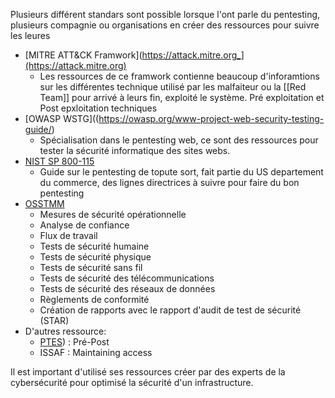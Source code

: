 Plusieurs différent standars sont possible lorsque l'ont parle du pentesting, plusieurs compagnie ou organisations en créer des ressources pour suivre les leures
- [MITRE ATT&CK Framwork](https://attack.mitre.org_](https://attack.mitre.org)
	- Les ressources de ce framwork contienne beaucoup d'inforamtions sur les différentes technique utilisé par les malfaiteur ou la [[Red Team]] pour arrivé à leurs fin, exploité le système. Pré exploitation et Post epxloitation techniques
- [OWASP WSTG]((https://owasp.org/www-project-web-security-testing-guide/)
	- Spécialisation dans le pentesting web, ce sont des ressources pour tester la sécurité informatique des sites webs.
- [NIST SP 800-115]([_https://csrc.nist.gov/publications/detail/sp/800-115/final_](https://csrc.nist.gov/publications/detail/sp/800-115/final))
	- Guide sur le pentesting de topute sort, fait partie du US departement du commerce, des lignes directrices à suivre pour faire du bon pentesting
- [OSSTMM](https://www.isecom.org)
	- Mesures de sécurité opérationnelle
    - Analyse de confiance
    - Flux de travail
    - Tests de sécurité humaine
    - Tests de sécurité physique
    - Tests de sécurité sans fil
    - Tests de sécurité des télécommunications
    - Tests de sécurité des réseaux de données
    - Règlements de conformité
    - Création de rapports avec le rapport d'audit de test de sécurité (STAR)
- D'autres ressource:
	- [PTES](http://www.pentest-standard.org)) : Pré-Post
	- ISSAF : Maintaining access

Il est important d'utilisé ses ressources créer par des experts de la cybersécurité pour optimisé la sécurité d'un infrastructure.